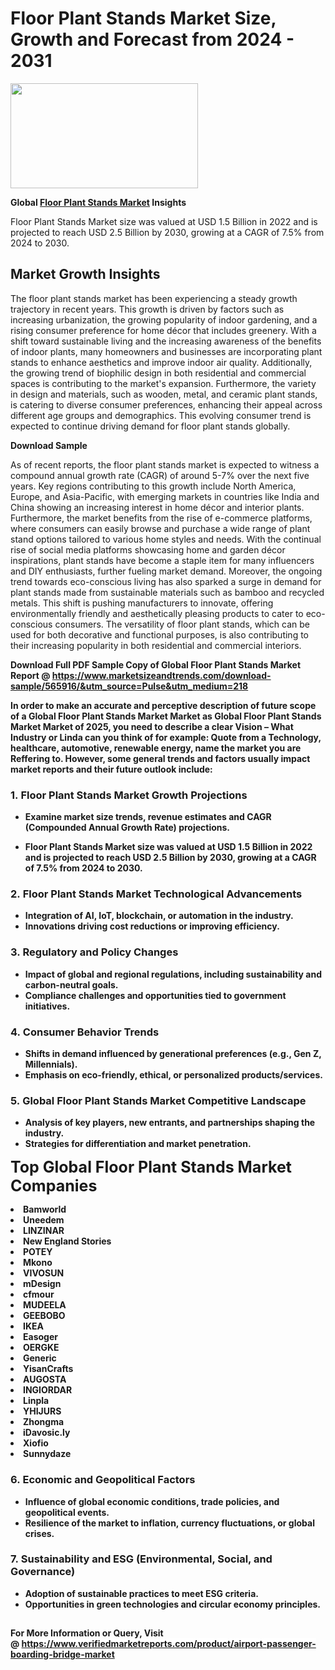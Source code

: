 <H1>Floor Plant Stands Market Size, Growth and Forecast from 2024 - 2031</H1><img class="aligncenter size-medium wp-image-584254" src="https://thirdeyenews.in/wp-content/uploads/2024/09/Global-Market-Research-300x168.jpeg" alt="" width="300" height="168" /><p><strong>Global&nbsp;<a href="https://www.marketsizeandtrends.com/download-sample/565916/&amp;utm_source=Pulse&amp;utm_medium=218">Floor Plant Stands Market</a> Insights</strong></p><p>Floor Plant Stands Market size was valued at USD 1.5 Billion in 2022 and is projected to reach USD 2.5 Billion by 2030, growing at a CAGR of 7.5% from 2024 to 2030.</p><p><h2>Market Growth Insights</h2> <p>The floor plant stands market has been experiencing a steady growth trajectory in recent years. This growth is driven by factors such as increasing urbanization, the growing popularity of indoor gardening, and a rising consumer preference for home décor that includes greenery. With a shift toward sustainable living and the increasing awareness of the benefits of indoor plants, many homeowners and businesses are incorporating plant stands to enhance aesthetics and improve indoor air quality. Additionally, the growing trend of biophilic design in both residential and commercial spaces is contributing to the market's expansion. Furthermore, the variety in design and materials, such as wooden, metal, and ceramic plant stands, is catering to diverse consumer preferences, enhancing their appeal across different age groups and demographics. This evolving consumer trend is expected to continue driving demand for floor plant stands globally.</p> <p><strong>Download Sample</strong></p> <p>As of recent reports, the floor plant stands market is expected to witness a compound annual growth rate (CAGR) of around 5-7% over the next five years. Key regions contributing to this growth include North America, Europe, and Asia-Pacific, with emerging markets in countries like India and China showing an increasing interest in home décor and interior plants. Furthermore, the market benefits from the rise of e-commerce platforms, where consumers can easily browse and purchase a wide range of plant stand options tailored to various home styles and needs. With the continual rise of social media platforms showcasing home and garden décor inspirations, plant stands have become a staple item for many influencers and DIY enthusiasts, further fueling market demand. Moreover, the ongoing trend towards eco-conscious living has also sparked a surge in demand for plant stands made from sustainable materials such as bamboo and recycled metals. This shift is pushing manufacturers to innovate, offering environmentally friendly and aesthetically pleasing products to cater to eco-conscious consumers. The versatility of floor plant stands, which can be used for both decorative and functional purposes, is also contributing to their increasing popularity in both residential and commercial interiors. <p><strong></p><p><span class=""><strong>Download Full PDF Sample Copy of Global Floor Plant Stands Market Report</strong> @ <a href="https://www.marketsizeandtrends.com/download-sample/565916/&amp;utm_source=Pulse&amp;utm_medium=218" target="_blank">https://www.marketsizeandtrends.com/download-sample/565916/&amp;utm_source=Pulse&amp;utm_medium=218</a></span></p><p>In order to make an accurate and perceptive description of future scope of a Global&nbsp;Floor Plant Stands Market Market as Global&nbsp;Floor Plant Stands Market Market of 2025, you need to describe a clear Vision &ndash; What Industry or Linda can you think of for example: Quote from a Technology, healthcare, automotive, renewable energy, name the market you are Reffering to. However, some general trends and factors usually impact market reports and their future outlook include:</p><h3>1.&nbsp;<strong>Floor Plant Stands Market Growth Projections</strong></h3><ul><li>Examine market size trends, revenue estimates and CAGR (Compounded Annual Growth Rate) projections.</li><li><p>Floor Plant Stands Market size was valued at USD 1.5 Billion in 2022 and is projected to reach USD 2.5 Billion by 2030, growing at a CAGR of 7.5% from 2024 to 2030.</p></li></ul><h3>2.&nbsp;<strong>Floor Plant Stands Market Technological Advancements</strong></h3><ul><li>Integration of AI, IoT, blockchain, or automation in the industry.</li><li>Innovations driving cost reductions or improving efficiency.</li></ul><h3>3.&nbsp;<strong>Regulatory and Policy Changes</strong></h3><ul><li>Impact of global and regional regulations, including sustainability and carbon-neutral goals.</li><li>Compliance challenges and opportunities tied to government initiatives.</li></ul><h3>4.&nbsp;<strong>Consumer Behavior Trends</strong></h3><ul><li>Shifts in demand influenced by generational preferences (e.g., Gen Z, Millennials).</li><li>Emphasis on eco-friendly, ethical, or personalized products/services.</li></ul><h3>5.&nbsp;<strong>Global Floor Plant Stands Market Competitive Landscape</strong></h3><ul><li>Analysis of key players, new entrants, and partnerships shaping the industry.</li><li>Strategies for differentiation and market penetration.</li></ul><p data-pm-slice="1 1 []"><span style="color: inherit; font-family: inherit; font-size: 25px;">Top Global Floor Plant Stands Market Companies</span></p><div class="" data-test-id=""><p><li>Bamworld</li><li> Uneedem</li><li> LINZINAR</li><li> New England Stories</li><li> POTEY</li><li> Mkono</li><li> VIVOSUN</li><li> mDesign</li><li> cfmour</li><li> MUDEELA</li><li> GEEBOBO</li><li> IKEA</li><li> Easoger</li><li> OERGKE</li><li> Generic</li><li> YisanCrafts</li><li> AUGOSTA</li><li> INGIORDAR</li><li> Linpla</li><li> YHIJURS</li><li> Zhongma</li><li> iDavosic.ly</li><li> Xiofio</li><li> Sunnydaze</li></p></div><h3>6.&nbsp;<strong>Economic and Geopolitical Factors</strong></h3><ul><li>Influence of global economic conditions, trade policies, and geopolitical events.</li><li>Resilience of the market to inflation, currency fluctuations, or global crises.</li></ul><h3>7.&nbsp;<strong>Sustainability and ESG (Environmental, Social, and Governance)</strong></h3><ul><li>Adoption of sustainable practices to meet ESG criteria.</li><li>Opportunities in green technologies and circular economy principles.</li></ul><h2><strong style="font-size: 14px;">For More Information or Query, Visit @&nbsp;</strong><a style="background-color: #ffffff; font-size: 14px;" href="https://www.marketsizeandtrends.com/report/floor-plant-stands-market/" target="_blank">https://www.verifiedmarketreports.com/product/airport-passenger-boarding-bridge-market</a></h2>
